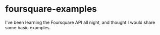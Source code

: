 foursquare-examples
===================

I've been learning the Foursquare API all night, and thought I would share some basic examples.